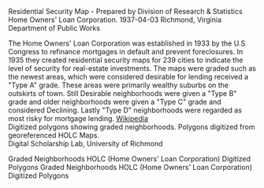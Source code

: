 Residential Security Map - 
Prepared by Division of Research & Statistics
Home Owners' Loan Corporation.
1937-04-03
Richmond, Virginia
Department of Public Works

The Home Owners' Loan Corporation was established in 1933 by the U.S Congress to refinance mortgages in default and prevent foreclosures. In 1935 they created residential security maps for 239 cities to indicate the level of security for real-estate investments. The maps were graded such as the newest areas, which were considered desirable for lending received a "Type A" grade. These areas were primarily wealthy suburbs on the outskirts of town. Still Desirable neighborhoods were given a "Type B" grade and older neighborhoods were given a "Type C" grade and considered Declining. Lastly "Type D" neighborhoods were regarded as most risky for mortgage lending. [Wikipedia](http://en.wikipedia.org/wiki/Redlining)  
Digitized polygons showing graded neighborhoods. Polygons digitized from georeferenced HOLC Maps.  
Digital Scholarship Lab, University of Richmond

<themeKeys>
<keyword>Graded Neighborhoods
<keyword>HOLC (Home Owners' Loan Corporation)
<keyword>Digitized Polygons
<keyword>Graded Neighborhoods
<keyword>HOLC (Home Owners' Loan Corporation)
<keyword>Digitized Polygons






